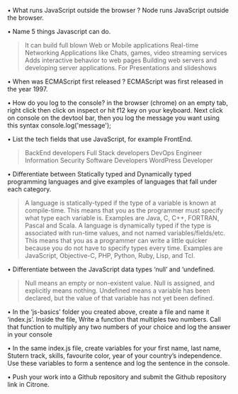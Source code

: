 • What runs JavaScript outside the browser ?
Node runs JavaScript outside the browser.

• Name 5 things Javascript can do.

> It can build full blown Web or Mobile applications
> Real-time Networking Applications like Chats, games, video streaming services
> Adds interactive behavior to web pages
> Building web servers and developing server applications.
> For Presentations and slideshows

• When was ECMAScript first released ?
ECMAScript was first released in the year 1997.

• How do you log to the console?
in the browser (chrome) on an empty tab, right click then click on inspect or hit f12 key on your keyboard. Next click on console on the devtool bar, then you log the message you want using this syntax console.log('message');

• List the tech fields that use JavaScript, for example FrontEnd.

> BackEnd developers
> Full Stack developers
> DevOps Engineer
> Information Security Software Developers
> WordPress Developer

• Differentiate between Statically typed and Dynamically typed programming languages and give examples of languages that fall under each category.

> A language is statically-typed if the type of a variable is known at compile-time. This means that you as the programmer must specify what type each variable is. Examples are Java, C, C++, FORTRAN, Pascal and Scala.
> A language is dynamically typed if the type is associated with run-time values, and not named variables/fields/etc. This means that you as a programmer can write a little quicker because you do not have to specify types every time. Examples are JavaScript, Objective-C, PHP, Python, Ruby, Lisp, and Tcl.

• Differentiate between the JavaScript data types ‘null’ and ‘undefined.

> Null means an empty or non-existent value. Null is assigned, and explicitly means nothing.
> Undefined means a variable has been declared, but the value of that variable has not yet been defined.

• In the ‘js-basics’ folder you created above, create a file and name it ‘index.js’. Inside the file, Write a function that multiples two numbers. Call that function to multiply any two numbers of your choice and log the answer in your console

• In the same index.js file, create variables for your first name, last name, Stutern track, skills, favourite color, year of your country’s independence. Use these variables to form a sentence and log the sentence in the console.

• Push your work into a Github repository and submit the Github repository link in Citrone.
